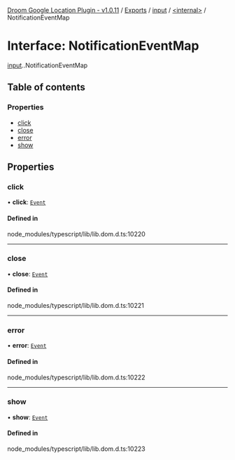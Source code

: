 [Droom Google Location Plugin - v1.0.11](../README.md) / [Exports](../modules.md) / [input](../modules/input.md) / [<internal\>](../modules/input._internal_.md) / NotificationEventMap

# Interface: NotificationEventMap

[input](../modules/input.md).[<internal>](../modules/input._internal_.md).NotificationEventMap

## Table of contents

### Properties

- [click](input._internal_.NotificationEventMap.md#click)
- [close](input._internal_.NotificationEventMap.md#close)
- [error](input._internal_.NotificationEventMap.md#error)
- [show](input._internal_.NotificationEventMap.md#show)

## Properties

### click

• **click**: [`Event`](../modules/input._internal_.md#event)

#### Defined in

node_modules/typescript/lib/lib.dom.d.ts:10220

___

### close

• **close**: [`Event`](../modules/input._internal_.md#event)

#### Defined in

node_modules/typescript/lib/lib.dom.d.ts:10221

___

### error

• **error**: [`Event`](../modules/input._internal_.md#event)

#### Defined in

node_modules/typescript/lib/lib.dom.d.ts:10222

___

### show

• **show**: [`Event`](../modules/input._internal_.md#event)

#### Defined in

node_modules/typescript/lib/lib.dom.d.ts:10223
